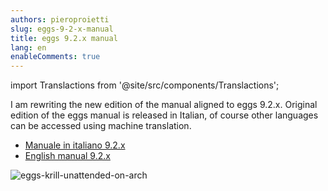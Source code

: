```yaml
---
authors: pieroproietti
slug: eggs-9-2-x-manual
title: eggs 9.2.x manual
lang: en
enableComments: true
---
```

import Translactions from '@site/src/components/Translactions';

<Translactions />


I am rewriting the new edition of the manual aligned to eggs 9.2.x. Original edition of the eggs manual is released in Italian, of course other languages can be accessed using machine translation.

* [Manuale in italiano 9.2.x](https://penguins-eggs.net/docs/tutorial-eggs/italiano.html)
* [English manual 9.2.x](https://penguins--eggs-net.translate.goog/docs/tutorial-eggs/italiano?_x_tr_sl=auto&_x_tr_tl=en&_x_tr_hl=en)

![eggs-krill-unattended-on-arch](/images/book9.2/eggs-install-u.png)

